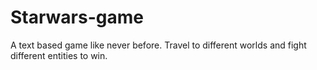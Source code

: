 # Starwars-game
A text based game like never before. Travel to different worlds and fight different entities to win.
